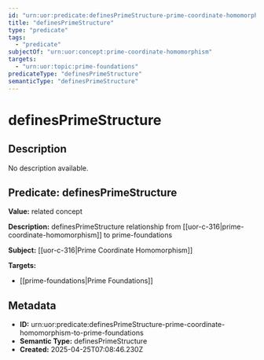 ```yaml
---
id: "urn:uor:predicate:definesPrimeStructure-prime-coordinate-homomorphism-to-prime-foundations"
title: "definesPrimeStructure"
type: "predicate"
tags:
  - "predicate"
subjectOf: "urn:uor:concept:prime-coordinate-homomorphism"
targets:
  - "urn:uor:topic:prime-foundations"
predicateType: "definesPrimeStructure"
semanticType: "definesPrimeStructure"
---
```


# definesPrimeStructure

## Description

No description available.

## Predicate: definesPrimeStructure

**Value:** related concept

**Description:** definesPrimeStructure relationship from [[uor-c-316|prime-coordinate-homomorphism]] to prime-foundations

**Subject:** [[uor-c-316|Prime Coordinate Homomorphism]]

**Targets:**

- [[prime-foundations|Prime Foundations]]

## Metadata

- **ID:** urn:uor:predicate:definesPrimeStructure-prime-coordinate-homomorphism-to-prime-foundations
- **Semantic Type:** definesPrimeStructure
- **Created:** 2025-04-25T07:08:46.230Z
